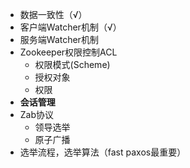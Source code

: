 * 数据一致性（√）
* 客户端Watcher机制（√）
* 服务端Watcher机制
* Zookeeper权限控制ACL
  * 权限模式(Scheme)
  * 授权对象
  * 权限
* **会话管理**
* Zab协议
  * 领导选举
  * 原子广播
* 选举流程，选举算法（fast paxos最重要）


